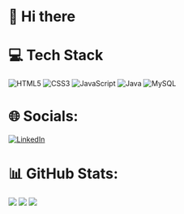 # 👋 Hi there 

# 💻 Tech Stack
![HTML5](https://img.shields.io/badge/html5-%23E34F26.svg?style=for-the-badge&logo=html5&logoColor=white)
![CSS3](https://img.shields.io/badge/css3-%231572B6.svg?style=for-the-badge&logo=css3&logoColor=white)
![JavaScript](https://img.shields.io/badge/javascript-%23323330.svg?style=for-the-badge&logo=javascript&logoColor=%23F7DF1E)
![Java](https://img.shields.io/badge/java-%23ED8B00.svg?style=for-the-badge&logo=openjdk&logoColor=white)
![MySQL](https://img.shields.io/badge/mysql-%2300f.svg?style=for-the-badge&logo=mysql&logoColor=white)

# 🌐 Socials:
[![LinkedIn](https://img.shields.io/badge/LinkedIn-%230077B5.svg?logo=linkedin&logoColor=white)](https://www.linkedin.com/in/gehgui/)

# 📊 GitHub Stats:
<picture>
  <source media="(prefers-color-scheme: dark)" srcset="https://github-readme-stats.vercel.app/api?username=gehgui&hide=contribs&show_icons=true&rank_icon=github&hide_border=true&bg_color=00000000&theme=material-palenight" max-width="400px">
  <img src="https://github-readme-stats.vercel.app/api?username=gehgui&hide=contribs&show_icons=true&rank_icon=github&hide_border=true&bg_color=00000000" max-width="400px">
</picture>

<picture>
  <source media="(prefers-color-scheme: dark)" srcset="https://github-readme-streak-stats.herokuapp.com?user=gehgui&mode=weekly&hide_border=true&background=00000000&theme=material-palenight" width="370px">
  <img src="https://github-readme-streak-stats.herokuapp.com?user=gehgui&mode=weekly&hide_border=true&bg_color=00000000">
</picture>

<picture>
  <source media="(prefers-color-scheme: dark)" srcset="https://github-readme-stats.vercel.app/api/top-langs/?username=gehgui&size_weight=0.5&count_weight=0.5&langs_count=10&layout=compact&hide_border=true&bg_color=00000000&theme=material-palenight">
  <img src="https://github-readme-stats.vercel.app/api/top-langs/?username=gehgui&size_weight=0.5&count_weight=0.5&langs_count=10&layout=compact&hide_border=true&bg_color=00000000">
</picture>



<!--
**gehgui/gehgui** is a ✨ _special_ ✨ repository because its `README.md` (this file) appears on your GitHub profile.

Here are some ideas to get you started:

- 🔭 I’m currently working on ...
- 🌱 I’m currently learning ...
- 👯 I’m looking to collaborate on ...
- 🤔 I’m looking for help with ...
- 💬 Ask me about ...
- 📫 How to reach me: ...
- 😄 Pronouns: ...
- ⚡ Fun fact: ...
-->
